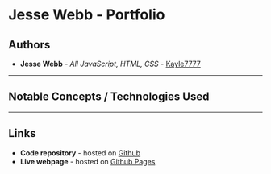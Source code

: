 # Jesse Webb - Portfolio

## Authors

-   **Jesse Webb** - _All JavaScript, HTML, CSS_ - [Kayle7777](https://github.com/kayle7777)

---

## Notable Concepts / Technologies Used

---

## Links

-   **Code repository** - hosted on [Github][github repo]
-   **Live webpage** - hosted on [Github Pages][github pages]

[github repo]: https://github.com/Kayle7777/kayle7777.github.io
[github pages]: https://kayle7777.github.io
